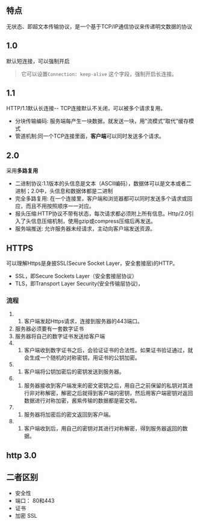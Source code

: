 ## 特点

无状态、即超文本传输协议，是一个基于TCP/IP通信协议来传递明文数据的协议

## 1.0

默认短连接，可以强制开启
>它可以设置`Connection: keep-alive` 这个字段，强制开启长连接。

## 1.1

HTTP/1.1默认长连接-- TCP连接默认不关闭，可以被多个请求复用。

- 分块传输编码: 服务端每产生一块数据，就发送一块，用”流模式”取代”缓存模式
- 管道机制:同一个TCP连接里面，**客户端**可以同时发送多个请求。


## 2.0

采用**多路复用**

- 二进制协议:1.1版本的头信息是文本（ASCII编码），数据体可以是文本或者二进制；2.0中，头信息和数据体都是二进制
- 完全多路复用: 在一个连接里，客户端和浏览器都可以同时发送多个请求或回应，而且不用按照顺序一一对应。
- 报头压缩:HTTP协议不带有状态，每次请求都必须附上所有信息。Http/2.0引入了头信息压缩机制，使用gzip或compress压缩后再发送。
- 服务端推送: 允许服务器未经请求，主动向客户端发送资源。

## HTTPS

可以理解Https是身披SSL(Secure Socket Layer，安全套接层)的HTTP。
 - SSL，即Secure Sockets Layer（安全套接层协议）
 - TLS，即Transport Layer Security(安全传输层协议)，



### 流程

1. 1.  客户端发起Https请求，连接到服务器的443端口。
2. 服务器必须要有一套数字证书
3. 服务器将自己的数字证书发送给客户端
4. 1.  客户端收到数字证书之后，会验证证书的合法性。如果证书验证通过，就会生成一个随机的对称密钥，用证书的公钥加密。
5. 1.  客户端将公钥加密后的密钥发送到服务器。
6. 1.  服务器接收到客户端发来的密文密钥之后，用自己之前保留的私钥对其进行非对称解密，解密之后就得到客户端的密钥，然后用客户端密钥对返回数据进行对称加密，酱紫传输的数据都是密文啦。
7. 1.  服务器将加密后的密文返回到客户端。
8. 1.  客户端收到后，用自己的密钥对其进行对称解密，得到服务器返回的数据。

## http 3.0


## 二者区别

- 安全性
- 端口： 80和443
- 证书
- 加密 SSL